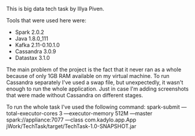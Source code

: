 This is big data tech task by Illya Piven.

Tools that were used here were: 
- Spark 2.0.2
- Java 1.8.0_111
- Kafka 2.11-0.10.1.0
- Cassandra 3.0.9
- Datastax 3.1.0

The main problem of the project is the fact that it never ran as a whole because of only 1GB RAM available on my virtual machine. To run Cassandra separately I've used a swap file, but unexpectedly, it wasn't enough to run the whole application.
Just in case I'm adding screenshots that were made without Cassandra on different stages.

To run the whole task I've used the following command:
spark-submit —total-executor-cores 3 —executor-memory 512M —master spark://appliance:7077 —class com.kadylo.app.App jWork/TechTask/target/TechTask-1.0-SNAPSHOT.jar
